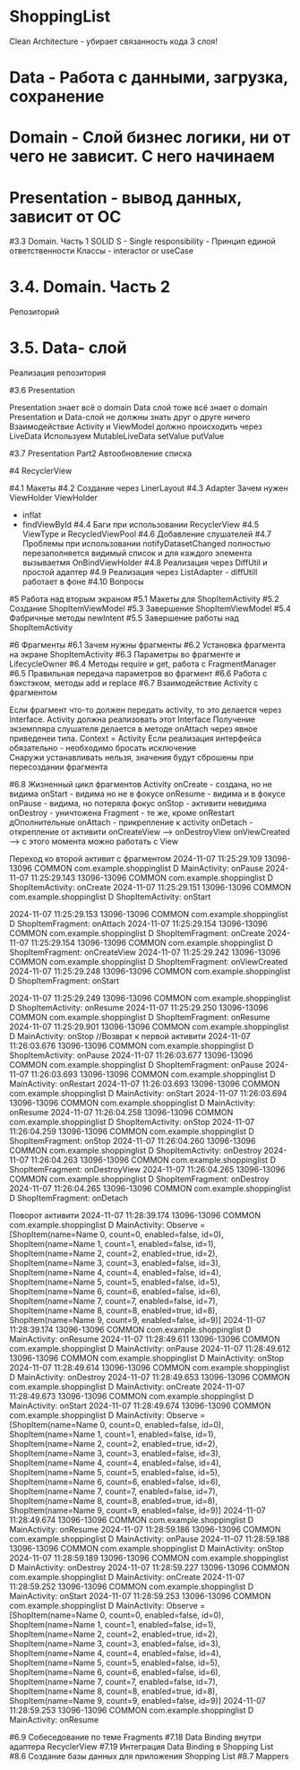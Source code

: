 # ShoppingList

Clean Architecture - убирает связанность кода
3 слоя!
# Data - Работа с данными, загрузка, сохранение
# Domain - Слой бизнес логики, ни от чего не зависит. С него начинаем
# Presentation - вывод данных, зависит от ОС

#3.3 Domain. Часть 1
SOLID
S - Single responsibility - Принцип единой ответственности
Классы - interactor or useCase

# 3.4. Domain. Часть 2
Репозиторий

# 3.5. Data- слой
Реализация репозитория

#3.6 Presentation

Presentation знает всё о domain
Data слой тоже всё знает о domain
Presentation и Data-слой не должны знать друг о друге ничего
Взаимодействие Activity и ViewModel должно происходить через LiveData
Используем MutableLiveData setValue putValue

#3.7 Presentation Part2 Автообновление списка

#4 RecyclerView

#4.1 Макеты 
#4.2 Создание через LinerLayout
#4.3 Adapter Зачем нужен ViewHolder
ViewHolder
- inflat
- findViewById
#4.4 Баги при использовании RecyclerView
#4.5 ViewType и RecycledViewPool
#4.6 Добавление слушателей
#4.7 Проблемы при использовании notifyDatasetChanged
  полностью перезаполняется видимый список и для каждого элемента вызываетмя OnBindViewHolder
#4.8 Реализация через DiffUtil и простой адаптер
#4.9 Реализация через ListAdapter - diffUtill работает в фоне
#4.10 Вопросы


#5 Работа над вторым экраном
#5.1 Макеты для ShopItemActivity
#5.2 Создание ShopItemViewModel
#5.3 Завершение ShopItemViewModel
#5.4 Фабричные методы newIntent
#5.5 Завершение работы над ShopItemActivity
  
  
#6 Фрагменты
#6.1 Зачем нужны фрагменты
#6.2 Установка фрагмента на экране ShopItemActivity
#6.3 Параметры во фрагменте и LifecycleOwner
#6.4 Методы require и get, работа с FragmentManager
#6.5 Правильная передача параметров во фрагмент
#6.6 Работа с бэкстэком, методы add и replace
#6.7 Взаимодействие Activity с фрагментом

Если фрагмент что-то должен передать activity, то это делается через Interface. 
Activity должна реализовать этот Interface
Получение экземпляра слушателя делается в методе onAttach через явное приведенеи типа. 
Context = Activity
Если реализация интерфейса обязательно - необходимо бросать исключение  
Снаружи устанавливать нельзя, значения будут сброшены при пересоздании фрагмента

#6.8 Жизненный цикл фрагментов
Activity
onCreate - создана, но не видима
onStart - видима но не в фокусе
onResume - видима и в фокусе
onPause - видима, но потеряла фокус
onStop - активити невидима
onDestroy - уничтожена
Fragment - те же, кроме onRestart
дОполнительные
onAttach - прикрепление к activity
onDetach - открепление от активити
onCreateView --> onDestroyView
onViewCreated --> с этого момента можно работать с View

Переход ко второй активит с фрагментом
2024-11-07 11:25:29.109 13096-13096 COMMON                  com.example.shoppinglist             D  MainActivity: onPause
2024-11-07 11:25:29.143 13096-13096 COMMON                  com.example.shoppinglist             D  ShopItemActivity: onCreate
2024-11-07 11:25:29.151 13096-13096 COMMON                  com.example.shoppinglist             D  ShopItemActivity: onStart

2024-11-07 11:25:29.153 13096-13096 COMMON                  com.example.shoppinglist             D  ShopItemFragment: onAttach
2024-11-07 11:25:29.154 13096-13096 COMMON                  com.example.shoppinglist             D  ShopItemFragment: onCreate
2024-11-07 11:25:29.154 13096-13096 COMMON                  com.example.shoppinglist             D  ShopItemFragment: onCreateView
2024-11-07 11:25:29.242 13096-13096 COMMON                  com.example.shoppinglist             D  ShopItemFragment: onViewCreated
2024-11-07 11:25:29.248 13096-13096 COMMON                  com.example.shoppinglist             D  ShopItemFragment: onStart

2024-11-07 11:25:29.249 13096-13096 COMMON                  com.example.shoppinglist             D  ShopItemActivity: onResume
2024-11-07 11:25:29.250 13096-13096 COMMON                  com.example.shoppinglist             D  ShopItemFragment: onResume
2024-11-07 11:25:29.901 13096-13096 COMMON                  com.example.shoppinglist             D  MainActivity: onStop
//Возврат к первой активити
2024-11-07 11:26:03.676 13096-13096 COMMON                  com.example.shoppinglist             D  ShopItemActivity: onPause
2024-11-07 11:26:03.677 13096-13096 COMMON                  com.example.shoppinglist             D  ShopItemFragment: onPause
2024-11-07 11:26:03.693 13096-13096 COMMON                  com.example.shoppinglist             D  MainActivity: onRestart
2024-11-07 11:26:03.693 13096-13096 COMMON                  com.example.shoppinglist             D  MainActivity: onStart
2024-11-07 11:26:03.694 13096-13096 COMMON                  com.example.shoppinglist             D  MainActivity: onResume
2024-11-07 11:26:04.258 13096-13096 COMMON                  com.example.shoppinglist             D  ShopItemActivity: onStop
2024-11-07 11:26:04.259 13096-13096 COMMON                  com.example.shoppinglist             D  ShopItemFragment: onStop
2024-11-07 11:26:04.260 13096-13096 COMMON                  com.example.shoppinglist             D  ShopItemActivity: onDestroy
2024-11-07 11:26:04.263 13096-13096 COMMON                  com.example.shoppinglist             D  ShopItemFragment: onDestroyView
2024-11-07 11:26:04.265 13096-13096 COMMON                  com.example.shoppinglist             D  ShopItemFragment: onDestroy
2024-11-07 11:26:04.265 13096-13096 COMMON                  com.example.shoppinglist             D  ShopItemFragment: onDetach

Поворот активити
2024-11-07 11:28:39.174 13096-13096 COMMON                  com.example.shoppinglist             D  MainActivity: Observe = [ShopItem(name=Name 0, count=0, enabled=false, id=0), ShopItem(name=Name 1, count=1, enabled=false, id=1), ShopItem(name=Name 2, count=2, enabled=true, id=2), ShopItem(name=Name 3, count=3, enabled=false, id=3), ShopItem(name=Name 4, count=4, enabled=false, id=4), ShopItem(name=Name 5, count=5, enabled=false, id=5), ShopItem(name=Name 6, count=6, enabled=false, id=6), ShopItem(name=Name 7, count=7, enabled=false, id=7), ShopItem(name=Name 8, count=8, enabled=true, id=8), ShopItem(name=Name 9, count=9, enabled=false, id=9)]
2024-11-07 11:28:39.174 13096-13096 COMMON                  com.example.shoppinglist             D  MainActivity: onResume
2024-11-07 11:28:49.611 13096-13096 COMMON                  com.example.shoppinglist             D  MainActivity: onPause
2024-11-07 11:28:49.612 13096-13096 COMMON                  com.example.shoppinglist             D  MainActivity: onStop
2024-11-07 11:28:49.614 13096-13096 COMMON                  com.example.shoppinglist             D  MainActivity: onDestroy
2024-11-07 11:28:49.653 13096-13096 COMMON                  com.example.shoppinglist             D  MainActivity: onCreate
2024-11-07 11:28:49.673 13096-13096 COMMON                  com.example.shoppinglist             D  MainActivity: onStart
2024-11-07 11:28:49.674 13096-13096 COMMON                  com.example.shoppinglist             D  MainActivity: Observe = [ShopItem(name=Name 0, count=0, enabled=false, id=0), ShopItem(name=Name 1, count=1, enabled=false, id=1), ShopItem(name=Name 2, count=2, enabled=true, id=2), ShopItem(name=Name 3, count=3, enabled=false, id=3), ShopItem(name=Name 4, count=4, enabled=false, id=4), ShopItem(name=Name 5, count=5, enabled=false, id=5), ShopItem(name=Name 6, count=6, enabled=false, id=6), ShopItem(name=Name 7, count=7, enabled=false, id=7), ShopItem(name=Name 8, count=8, enabled=true, id=8), ShopItem(name=Name 9, count=9, enabled=false, id=9)]
2024-11-07 11:28:49.674 13096-13096 COMMON                  com.example.shoppinglist             D  MainActivity: onResume
2024-11-07 11:28:59.186 13096-13096 COMMON                  com.example.shoppinglist             D  MainActivity: onPause
2024-11-07 11:28:59.188 13096-13096 COMMON                  com.example.shoppinglist             D  MainActivity: onStop
2024-11-07 11:28:59.189 13096-13096 COMMON                  com.example.shoppinglist             D  MainActivity: onDestroy
2024-11-07 11:28:59.227 13096-13096 COMMON                  com.example.shoppinglist             D  MainActivity: onCreate
2024-11-07 11:28:59.252 13096-13096 COMMON                  com.example.shoppinglist             D  MainActivity: onStart
2024-11-07 11:28:59.253 13096-13096 COMMON                  com.example.shoppinglist             D  MainActivity: Observe = [ShopItem(name=Name 0, count=0, enabled=false, id=0), ShopItem(name=Name 1, count=1, enabled=false, id=1), ShopItem(name=Name 2, count=2, enabled=true, id=2), ShopItem(name=Name 3, count=3, enabled=false, id=3), ShopItem(name=Name 4, count=4, enabled=false, id=4), ShopItem(name=Name 5, count=5, enabled=false, id=5), ShopItem(name=Name 6, count=6, enabled=false, id=6), ShopItem(name=Name 7, count=7, enabled=false, id=7), ShopItem(name=Name 8, count=8, enabled=true, id=8), ShopItem(name=Name 9, count=9, enabled=false, id=9)]
2024-11-07 11:28:59.253 13096-13096 COMMON                  com.example.shoppinglist             D  MainActivity: onResume

#6.9 Собеседование по теме Fragments
#7.18 Data Binding внутри адаптера RecyclerView
#7.19 Интеграция Data Binding в Shopping List
#8.6 Создание базы данных для приложения Shopping List
#8.7 Mappers

